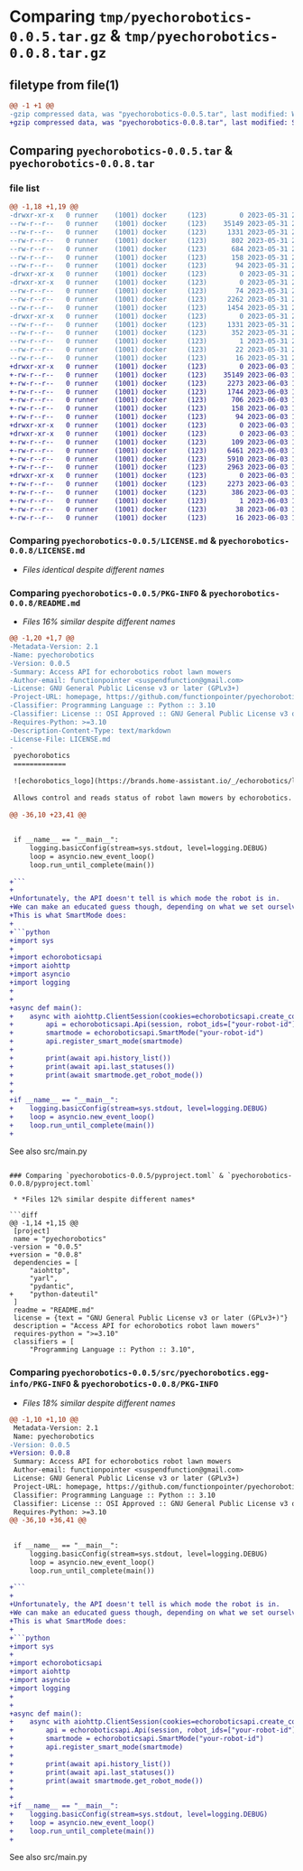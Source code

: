 # Comparing `tmp/pyechorobotics-0.0.5.tar.gz` & `tmp/pyechorobotics-0.0.8.tar.gz`

## filetype from file(1)

```diff
@@ -1 +1 @@
-gzip compressed data, was "pyechorobotics-0.0.5.tar", last modified: Wed May 31 21:21:38 2023, max compression
+gzip compressed data, was "pyechorobotics-0.0.8.tar", last modified: Sat Jun  3 13:05:32 2023, max compression
```

## Comparing `pyechorobotics-0.0.5.tar` & `pyechorobotics-0.0.8.tar`

### file list

```diff
@@ -1,18 +1,19 @@
-drwxr-xr-x   0 runner    (1001) docker     (123)        0 2023-05-31 21:21:38.000968 pyechorobotics-0.0.5/
--rw-r--r--   0 runner    (1001) docker     (123)    35149 2023-05-31 21:21:21.000000 pyechorobotics-0.0.5/LICENSE.md
--rw-r--r--   0 runner    (1001) docker     (123)     1331 2023-05-31 21:21:38.000968 pyechorobotics-0.0.5/PKG-INFO
--rw-r--r--   0 runner    (1001) docker     (123)      802 2023-05-31 21:21:21.000000 pyechorobotics-0.0.5/README.md
--rw-r--r--   0 runner    (1001) docker     (123)      684 2023-05-31 21:21:21.000000 pyechorobotics-0.0.5/pyproject.toml
--rw-r--r--   0 runner    (1001) docker     (123)      158 2023-05-31 21:21:38.000968 pyechorobotics-0.0.5/setup.cfg
--rw-r--r--   0 runner    (1001) docker     (123)       94 2023-05-31 21:21:21.000000 pyechorobotics-0.0.5/setup.py
-drwxr-xr-x   0 runner    (1001) docker     (123)        0 2023-05-31 21:21:37.996968 pyechorobotics-0.0.5/src/
-drwxr-xr-x   0 runner    (1001) docker     (123)        0 2023-05-31 21:21:38.000968 pyechorobotics-0.0.5/src/echoroboticsapi/
--rw-r--r--   0 runner    (1001) docker     (123)       74 2023-05-31 21:21:21.000000 pyechorobotics-0.0.5/src/echoroboticsapi/__init__.py
--rw-r--r--   0 runner    (1001) docker     (123)     2262 2023-05-31 21:21:21.000000 pyechorobotics-0.0.5/src/echoroboticsapi/api.py
--rw-r--r--   0 runner    (1001) docker     (123)     1454 2023-05-31 21:21:21.000000 pyechorobotics-0.0.5/src/echoroboticsapi/models.py
-drwxr-xr-x   0 runner    (1001) docker     (123)        0 2023-05-31 21:21:38.000968 pyechorobotics-0.0.5/src/pyechorobotics.egg-info/
--rw-r--r--   0 runner    (1001) docker     (123)     1331 2023-05-31 21:21:37.000000 pyechorobotics-0.0.5/src/pyechorobotics.egg-info/PKG-INFO
--rw-r--r--   0 runner    (1001) docker     (123)      352 2023-05-31 21:21:37.000000 pyechorobotics-0.0.5/src/pyechorobotics.egg-info/SOURCES.txt
--rw-r--r--   0 runner    (1001) docker     (123)        1 2023-05-31 21:21:37.000000 pyechorobotics-0.0.5/src/pyechorobotics.egg-info/dependency_links.txt
--rw-r--r--   0 runner    (1001) docker     (123)       22 2023-05-31 21:21:37.000000 pyechorobotics-0.0.5/src/pyechorobotics.egg-info/requires.txt
--rw-r--r--   0 runner    (1001) docker     (123)       16 2023-05-31 21:21:37.000000 pyechorobotics-0.0.5/src/pyechorobotics.egg-info/top_level.txt
+drwxr-xr-x   0 runner    (1001) docker     (123)        0 2023-06-03 13:05:32.702789 pyechorobotics-0.0.8/
+-rw-r--r--   0 runner    (1001) docker     (123)    35149 2023-06-03 13:05:17.000000 pyechorobotics-0.0.8/LICENSE.md
+-rw-r--r--   0 runner    (1001) docker     (123)     2273 2023-06-03 13:05:32.702789 pyechorobotics-0.0.8/PKG-INFO
+-rw-r--r--   0 runner    (1001) docker     (123)     1744 2023-06-03 13:05:17.000000 pyechorobotics-0.0.8/README.md
+-rw-r--r--   0 runner    (1001) docker     (123)      706 2023-06-03 13:05:17.000000 pyechorobotics-0.0.8/pyproject.toml
+-rw-r--r--   0 runner    (1001) docker     (123)      158 2023-06-03 13:05:32.702789 pyechorobotics-0.0.8/setup.cfg
+-rw-r--r--   0 runner    (1001) docker     (123)       94 2023-06-03 13:05:17.000000 pyechorobotics-0.0.8/setup.py
+drwxr-xr-x   0 runner    (1001) docker     (123)        0 2023-06-03 13:05:32.698789 pyechorobotics-0.0.8/src/
+drwxr-xr-x   0 runner    (1001) docker     (123)        0 2023-06-03 13:05:32.698789 pyechorobotics-0.0.8/src/echoroboticsapi/
+-rw-r--r--   0 runner    (1001) docker     (123)      109 2023-06-03 13:05:17.000000 pyechorobotics-0.0.8/src/echoroboticsapi/__init__.py
+-rw-r--r--   0 runner    (1001) docker     (123)     6461 2023-06-03 13:05:17.000000 pyechorobotics-0.0.8/src/echoroboticsapi/api.py
+-rw-r--r--   0 runner    (1001) docker     (123)     5910 2023-06-03 13:05:17.000000 pyechorobotics-0.0.8/src/echoroboticsapi/models.py
+-rw-r--r--   0 runner    (1001) docker     (123)     2963 2023-06-03 13:05:17.000000 pyechorobotics-0.0.8/src/echoroboticsapi/smart_mode.py
+drwxr-xr-x   0 runner    (1001) docker     (123)        0 2023-06-03 13:05:32.698789 pyechorobotics-0.0.8/src/pyechorobotics.egg-info/
+-rw-r--r--   0 runner    (1001) docker     (123)     2273 2023-06-03 13:05:32.000000 pyechorobotics-0.0.8/src/pyechorobotics.egg-info/PKG-INFO
+-rw-r--r--   0 runner    (1001) docker     (123)      386 2023-06-03 13:05:32.000000 pyechorobotics-0.0.8/src/pyechorobotics.egg-info/SOURCES.txt
+-rw-r--r--   0 runner    (1001) docker     (123)        1 2023-06-03 13:05:32.000000 pyechorobotics-0.0.8/src/pyechorobotics.egg-info/dependency_links.txt
+-rw-r--r--   0 runner    (1001) docker     (123)       38 2023-06-03 13:05:32.000000 pyechorobotics-0.0.8/src/pyechorobotics.egg-info/requires.txt
+-rw-r--r--   0 runner    (1001) docker     (123)       16 2023-06-03 13:05:32.000000 pyechorobotics-0.0.8/src/pyechorobotics.egg-info/top_level.txt
```

### Comparing `pyechorobotics-0.0.5/LICENSE.md` & `pyechorobotics-0.0.8/LICENSE.md`

 * *Files identical despite different names*

### Comparing `pyechorobotics-0.0.5/PKG-INFO` & `pyechorobotics-0.0.8/README.md`

 * *Files 16% similar despite different names*

```diff
@@ -1,20 +1,7 @@
-Metadata-Version: 2.1
-Name: pyechorobotics
-Version: 0.0.5
-Summary: Access API for echorobotics robot lawn mowers
-Author-email: functionpointer <suspendfunction@gmail.com>
-License: GNU General Public License v3 or later (GPLv3+)
-Project-URL: homepage, https://github.com/functionpointer/pyechorobotics
-Classifier: Programming Language :: Python :: 3.10
-Classifier: License :: OSI Approved :: GNU General Public License v3 or later (GPLv3+)
-Requires-Python: >=3.10
-Description-Content-Type: text/markdown
-License-File: LICENSE.md
-
 pyechorobotics
 =============
 
 ![echorobotics_logo](https://brands.home-assistant.io/_/echorobotics/logo@2x.png)
 
 Allows control and reads status of robot lawn mowers by echorobotics.
 
@@ -36,10 +23,41 @@
 
 
 if __name__ == "__main__":
     logging.basicConfig(stream=sys.stdout, level=logging.DEBUG)
     loop = asyncio.new_event_loop()
     loop.run_until_complete(main())
 
+```
+
+Unfortunately, the API doesn't tell is which mode the robot is in.
+We can make an educated guess though, depending on what we set ourselves, history events and the status.
+This is what SmartMode does:
+
+```python
+import sys
+
+import echoroboticsapi
+import aiohttp
+import asyncio
+import logging
+
+
+async def main():
+    async with aiohttp.ClientSession(cookies=echoroboticsapi.create_cookies(user_id="your-user-id", user_token="user-user-token")) as session:
+        api = echoroboticsapi.Api(session, robot_ids=["your-robot-id"])
+        smartmode = echoroboticsapi.SmartMode("your-robot-id")
+        api.register_smart_mode(smartmode)
+        
+        print(await api.history_list())
+        print(await api.last_statuses())
+        print(await smartmode.get_robot_mode())
+
+
+if __name__ == "__main__":
+    logging.basicConfig(stream=sys.stdout, level=logging.DEBUG)
+    loop = asyncio.new_event_loop()
+    loop.run_until_complete(main())
+
 ```
 
 See also src/main.py
```

### Comparing `pyechorobotics-0.0.5/pyproject.toml` & `pyechorobotics-0.0.8/pyproject.toml`

 * *Files 12% similar despite different names*

```diff
@@ -1,14 +1,15 @@
 [project]
 name = "pyechorobotics"
-version = "0.0.5"
+version = "0.0.8"
 dependencies = [
     "aiohttp",
     "yarl",
     "pydantic",
+    "python-dateutil"
 ]
 readme = "README.md"
 license = {text = "GNU General Public License v3 or later (GPLv3+)"}
 description = "Access API for echorobotics robot lawn mowers"
 requires-python = ">=3.10"
 classifiers = [
     "Programming Language :: Python :: 3.10",
```

### Comparing `pyechorobotics-0.0.5/src/pyechorobotics.egg-info/PKG-INFO` & `pyechorobotics-0.0.8/PKG-INFO`

 * *Files 18% similar despite different names*

```diff
@@ -1,10 +1,10 @@
 Metadata-Version: 2.1
 Name: pyechorobotics
-Version: 0.0.5
+Version: 0.0.8
 Summary: Access API for echorobotics robot lawn mowers
 Author-email: functionpointer <suspendfunction@gmail.com>
 License: GNU General Public License v3 or later (GPLv3+)
 Project-URL: homepage, https://github.com/functionpointer/pyechorobotics
 Classifier: Programming Language :: Python :: 3.10
 Classifier: License :: OSI Approved :: GNU General Public License v3 or later (GPLv3+)
 Requires-Python: >=3.10
@@ -36,10 +36,41 @@
 
 
 if __name__ == "__main__":
     logging.basicConfig(stream=sys.stdout, level=logging.DEBUG)
     loop = asyncio.new_event_loop()
     loop.run_until_complete(main())
 
+```
+
+Unfortunately, the API doesn't tell is which mode the robot is in.
+We can make an educated guess though, depending on what we set ourselves, history events and the status.
+This is what SmartMode does:
+
+```python
+import sys
+
+import echoroboticsapi
+import aiohttp
+import asyncio
+import logging
+
+
+async def main():
+    async with aiohttp.ClientSession(cookies=echoroboticsapi.create_cookies(user_id="your-user-id", user_token="user-user-token")) as session:
+        api = echoroboticsapi.Api(session, robot_ids=["your-robot-id"])
+        smartmode = echoroboticsapi.SmartMode("your-robot-id")
+        api.register_smart_mode(smartmode)
+        
+        print(await api.history_list())
+        print(await api.last_statuses())
+        print(await smartmode.get_robot_mode())
+
+
+if __name__ == "__main__":
+    logging.basicConfig(stream=sys.stdout, level=logging.DEBUG)
+    loop = asyncio.new_event_loop()
+    loop.run_until_complete(main())
+
 ```
 
 See also src/main.py
```

